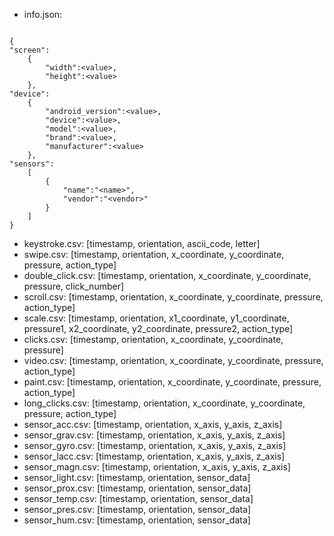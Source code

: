 - info.json: 
```

{
"screen": 
	{
		"width":<value>,
		"height":<value>
	},
"device": 
	{
		"android_version":<value>,
		"device":<value>,
		"model":<value>,
		"brand":<value>,
		"manufacturer":<value>
	},
"sensors":
	[
		{
			"name":"<name>",
			"vendor":"<vendor>"
		}
	]
}
```
- keystroke.csv: [timestamp, orientation, ascii_code, letter] 
- swipe.csv: [timestamp, orientation, x_coordinate, y_coordinate, pressure, action_type]
- double_click.csv: [timestamp, orientation, x_coordinate, y_coordinate, pressure, click_number]
- scroll.csv: [timestamp, orientation, x_coordinate, y_coordinate, pressure, action_type]
- scale.csv: [timestamp, orientation, x1_coordinate, y1_coordinate, pressure1, x2_coordinate, y2_coordinate, pressure2, action_type]
- clicks.csv: [timestamp, orientation, x_coordinate, y_coordinate, pressure]
- video.csv: [timestamp, orientation, x_coordinate, y_coordinate, pressure, action_type]
- paint.csv: [timestamp, orientation, x_coordinate, y_coordinate, pressure, action_type]
- long_clicks.csv: [timestamp, orientation, x_coordinate, y_coordinate, pressure, action_type]
- sensor_acc.csv: [timestamp, orientation, x_axis, y_axis, z_axis]
- sensor_grav.csv: [timestamp, orientation, x_axis, y_axis, z_axis]
- sensor_gyro.csv: [timestamp, orientation, x_axis, y_axis, z_axis]
- sensor_lacc.csv: [timestamp, orientation, x_axis, y_axis, z_axis]
- sensor_magn.csv: [timestamp, orientation, x_axis, y_axis, z_axis]
- sensor_light.csv: [timestamp, orientation, sensor_data]
- sensor_prox.csv: [timestamp, orientation, sensor_data]
- sensor_temp.csv: [timestamp, orientation, sensor_data]
- sensor_pres.csv: [timestamp, orientation, sensor_data]
- sensor_hum.csv: [timestamp, orientation, sensor_data]
